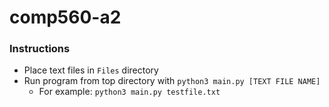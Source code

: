 # comp560-a2

### Instructions
* Place text files in `Files` directory
* Run program from top directory with `python3 main.py [TEXT FILE NAME]`
  * For example: `python3 main.py testfile.txt`
